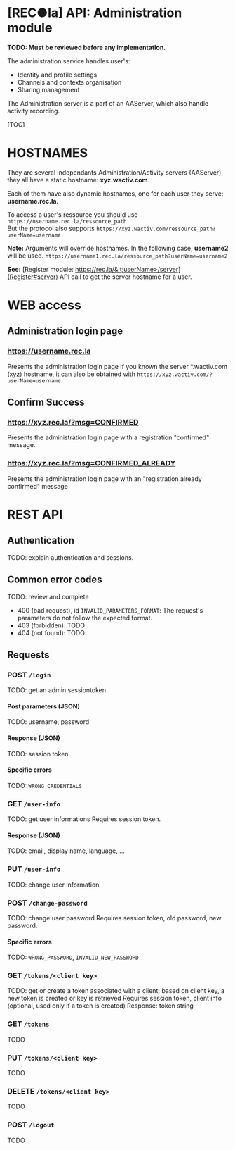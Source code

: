 [REC●la] API: Administration module
============


**TODO: Must be reviewed before any implementation.**

The administration service handles user's:

* Identity and profile settings
* Channels and contexts organisation
* Sharing management

The Administration server is a part of an AAServer, which also handle activity recording. 

[TOC]

# HOSTNAMES
They are several independants Administration/Activity servers (AAServer), they all have a static hostname: **xyz.wactiv.com**.

Each of them have also dynamic hostnames, one for each user they serve: **username.rec.la**.

To access a user's ressource you should use `https://username.rec.la/ressource_path`  
But the protocol also supports `https://xyz.wactiv.com/ressource_path?userName=username`

**Note:** Arguments will override hostnames. In the following case, **username2** will be used. `https://username1.rec.la/ressource_path?userName=username2`

**See:** [Register module: https://rec.la/&lt;userName>/server](Register#server) API call to get the server hostname for a user.

# WEB access

## Administration login page
### https://username.rec.la
Presents the administration login page
If you known the server *.wactiv.com (xyz) hostname, it can also be obtained with `https://xyz.wactiv.com/?userName=username`

## Confirm Success 
### https://xyz.rec.la/?msg=CONFIRMED
Presents the administration login page with a registration "confirmed" message.

### https://xyz.rec.la/?msg=CONFIRMED_ALREADY
Presents the administration login page with an "registration already confirmed" message

# REST API
 

## Authentication

TODO: explain authentication and sessions.


## Common error codes

TODO: review and complete

* 400 (bad request), id `INVALID_PARAMETERS_FORMAT`: The request's parameters do not follow the expected format.
* 403 (forbidden): TODO
* 404 (not found): TODO


## Requests


### POST `/login`

TODO: get an admin sessiontoken.

#### Post parameters (JSON)

TODO: username, password

#### Response (JSON)

TODO: session token

#### Specific errors

TODO: `WRONG_CREDENTIALS`


### GET `/user-info`

TODO: get user informations
Requires session token.

#### Response (JSON)

TODO: email, display name, language, ...


### PUT `/user-info`

TODO: change user information

### POST `/change-password`

TODO: change user password
Requires session token, old password, new password.

#### Specific errors

TODO: `WRONG_PASSWORD`, `INVALID_NEW_PASSWORD`


### GET `/tokens/<client key>`

TODO: get or create a token associated with a client; based on client key, a new token is created or key is retrieved
Requires session token, client info (optional, used only if a token is created)
Response: token string


### GET `/tokens`

TODO


### PUT `/tokens/<client key>`

TODO


### DELETE `/tokens/<client key>`

TODO


### POST `/logout`

TODO
